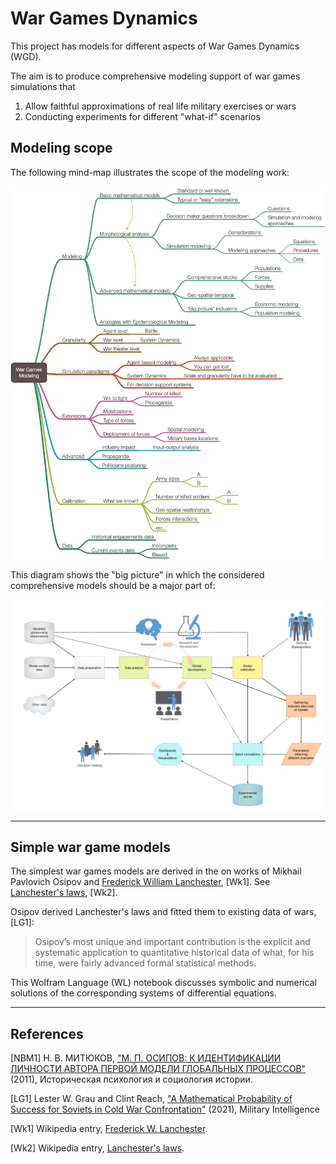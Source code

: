 # War Games Dynamics

This project has models for different aspects of War Games Dynamics (WGD).

The aim is to produce comprehensive modeling support of war games simulations that 

1. Allow faithful approximations of real life military exercises or wars
2. Conducting experiments for different "what-if" scenarios

## Modeling scope

The following mind-map illustrates the scope of the modeling work:

![War-games-modeling-mind-map](./Diagrams/War-Games-Modeling-mind-map.png)


This diagram shows the "big picture" in which the considered comprehensive models 
should be a major part of:

![BigPicture](../Coronavirus-propagation-dynamics/Diagrams/Model-development-and-decision-making.jpeg)

--------

## Simple war game models

The simplest war games models are derived in the on works of Mikhail Pavlovich Osipov and
[Frederick William Lanchester](https://en.wikipedia.org/wiki/Frederick_W._Lanchester), [Wk1].
See 
[Lanchester's laws](https://en.wikipedia.org/wiki/Lanchester%27s_laws), [Wk2].

Osipov derived Lanchester's laws and fitted them to existing data of wars, [LG1]:

> Osipov’s most unique and important contribution is the explicit and systematic 
> application to quantitative historical data of what, for his time, 
> were fairly advanced formal statistical methods.


This Wolfram Language (WL) notebook discusses symbolic and numerical solutions of the corresponding
systems of differential equations.

------

## References


[NBM1] Н. В. МИТЮКОВ,
["М. П. ОСИПОВ: К ИДЕНТИФИКАЦИИ ЛИЧНОСТИ АВТОРА ПЕРВОЙ МОДЕЛИ ГЛОБАЛЬНЫХ ПРОЦЕССОВ"](https://www.socionauki.ru/journal/files/ipisi/2011_2/mitukov.pdf)
(2011),
Историческая психология и социология истории.

[LG1] Lester W. Grau and Clint Reach,
["A Mathematical Probability of Success for Soviets in Cold War Confrontation"](https://www.ikn.army.mil/apps/MIPBW/MIPB_Features/AMathematicalProbabilityofSuccessforSovietsinCOldWarConfrontation.pdf)
(2021),
Military Intelligence

[Wk1] Wikipedia entry,
[Frederick W. Lanchester](https://en.wikipedia.org/wiki/Frederick_W._Lanchester).

[Wk2] Wikipedia entry,
[Lanchester's laws](https://en.wikipedia.org/wiki/Lanchester%27s_laws).
